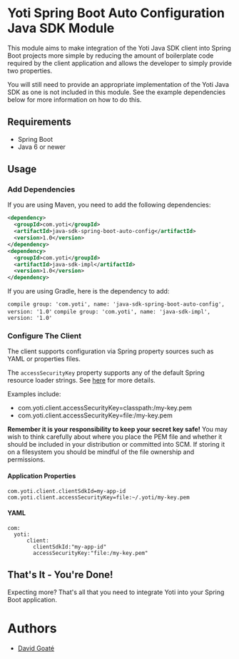# Yoti Spring Boot Auto Configuration Java SDK Module

This module aims to make integration of the Yoti Java SDK client into Spring Boot projects more simple by reducing the
 amount of boilerplate code required by the client application and allows the developer to simply provide two properties.
 
You will still need to provide an appropriate implementation of the Yoti Java SDK as one is not included in this module. 
See the example dependencies below for more information on how to do this.

## Requirements

- Spring Boot
- Java 6 or newer

## Usage

### Add Dependencies

If you are using Maven, you need to add the following dependencies:

```xml
<dependency>
  <groupId>com.yoti</groupId>
  <artifactId>java-sdk-spring-boot-auto-config</artifactId>
  <version>1.0</version>
</dependency>
<dependency>
  <groupId>com.yoti</groupId>
  <artifactId>java-sdk-impl</artifactId>
  <version>1.0</version>
</dependency>
```


If you are using Gradle, here is the dependency to add:

`compile group: 'com.yoti', name: 'java-sdk-spring-boot-auto-config', version: '1.0'`
`compile group: 'com.yoti', name: 'java-sdk-impl', version: '1.0'`


### Configure The Client

The client supports configuration via Spring property sources such as YAML or properties files.

The `accessSecurityKey` property supports any of the default Spring resource loader strings. See [here](http://docs.spring.io/spring/docs/current/spring-framework-reference/html/resources.html) for more details.

Examples include:

* com.yoti.client.accessSecurityKey=classpath:/my-key.pem
* com.yoti.client.accessSecurityKey=file:/my-key.pem

**Remember it is your responsibility to keep your secret key safe!** You may wish to think carefully about where you 
place the PEM file and whether it should be included in your distribution or committed into SCM. If storing it on a filesystem you should be mindful 
of the file ownership and permissions.


#### Application Properties
```
com.yoti.client.clientSdkId=my-app-id
com.yoti.client.accessSecurityKey=file:~/.yoti/my-key.pem
```

#### YAML
```
com:
  yoti:
      client:
        clientSdkId:"my-app-id"
        accessSecurityKey:"file:/my-key.pem"
```

## That's It - You're Done!
Expecting more? That's all that you need to integrate Yoti into your Spring Boot application.

# Authors
* [David Goaté](https://github.com/davidgoate)




